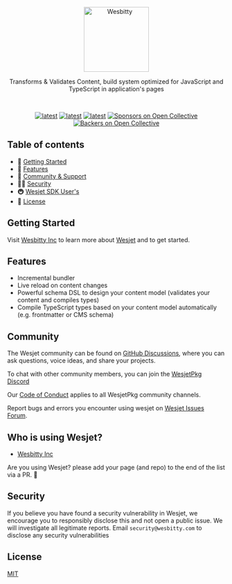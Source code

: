 <p align="center">
<a href="https://wesbitty.com/">
    <picture>
      <source media="(prefers-color-scheme: dark)" srcset="https://avatars.githubusercontent.com/u/115786374?v=4">
      <img src="https://avatars.githubusercontent.com/u/115786374?v=4" alt="Wesbitty" width="150" />
    </picture> 
  </a>
</p>

<p align="center">Transforms & Validates Content, build system optimized for JavaScript and TypeScript in application's pages</p>

<br/>

<p align="center">
 <a href="https://www.npmjs.com/wesjet" title="latest"><img alt="latest" src="https://img.shields.io/npm/v/wesjet/latest?style=for-the-badge&logo=wesjet&logoColor=ffffff&color=66BF3C" /></a>
 <a href="https://github.com/wesbitty/wesjet/blob/master/README.md" title="latest"><img alt="latest" src="https://img.shields.io/github/license/wesbitty/wesjet?style=for-the-badge&logo=wesjet&logoColor=ffffff&color=66BF3C" /></a>
  <a href="https://github.com/wesbitty/wesbitty/discussions/3" title="latest"><img alt="latest" src="https://img.shields.io/badge/community-join-4BC424.svg?style=for-the-badge&logo=Wesbitty&logoColor=ffffff&color=66BF3C" /></a>
<a href="#sponsors"><img src="https://opencollective.com/wesbitty/sponsors/badge.svg?style=for-the-badge&logo=Wesbitty&logoColor=ffffff&color=66BF3C" alt="Sponsors on Open Collective" /></a>
<a href="#backers"><img src="https://opencollective.com/wesbitty/backers/badge.svg?style=for-the-badge&logo=Wesbitty&logoColor=ffffff&color=66BF3C" alt="Backers on Open Collective" /></a>
</p>

## Table of contents

- 🚀 [Getting Started](#getting-started)
- 📒 [Features](#features)
- 👥 [Community & Support](#community)
- 👨‍💻 [Security](#security)
- 🚇 [Wesjet SDK User's](#who-is-using-wesjet)
- :memo: [License](#license)

## Getting Started

Visit [Wesbitty Inc](https://wesbitty.com/docs/wesjet/getting-started) to learn more about [Wesjet](https://github.com/wesbitty/wesjet) and to get started.

## Features

- Incremental bundler
- Live reload on content changes
- Powerful schema DSL to design your content model (validates your content and compiles types)
- Compile TypeScript types based on your content model automatically (e.g. frontmatter or CMS schema)

## Community

The Wesjet community can be found on [GitHub Discussions](https://github.com/wesbitty/wesbitty/discussions/3), where you can ask questions, voice ideas, and share your projects.

To chat with other community members, you can join the [WesjetPkg Discord](https://discord.com)

Our [Code of Conduct](https://github.com/wesbitty/wesjet/master/blob/code_of_conduct.md) applies to all WesjetPkg community channels.

Report bugs and errors you encounter using wesjet on [Wesjet Issues Forum](https://github.com/wesbitty/wesjet/issues).

## Who is using Wesjet?

- [Wesbitty Inc](https://wesbitty.com)

Are you using Wesjet? please add your page (and repo) to the end of the list via a PR. 🙏

## Security

If you believe you have found a security vulnerability in Wesjet, we encourage you to responsibly disclose this and not open a public issue. We will investigate all legitimate reports. Email `security@wesbitty.com` to disclose any security vulnerabilities

## License

[MIT](https://github.com/wesbitty/wesjet/blob/master/LICENSE)
